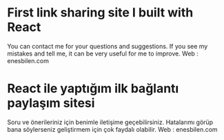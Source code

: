# First link sharing site I built with React

You can contact me for your questions and suggestions. 
If you see my mistakes and tell me, it can be very useful for me to improve.
Web : enesbilen.com

# React ile yaptığım ilk bağlantı paylaşım sitesi

Soru ve önerileriniz için benimle iletişime geçebilirsiniz. 
Hatalarımı görüp bana söylerseniz geliştirmem için çok faydalı olabilir.
Web : enesbilen.com